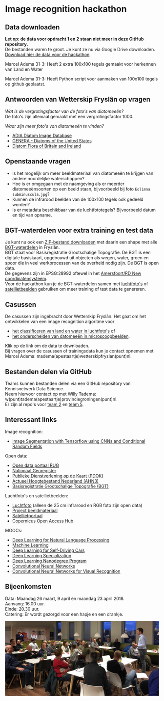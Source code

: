 


# Image recognition hackathon

## Data downloaden
**Let op: de data voor opdracht 1 en 2 staan niet meer in deze GitHub repository.**  
De bestanden waren te groot. Je kunt ze nu via Google Drive downloaden.     
[Download hier de data voor de hackathon](https://drive.google.com/drive/folders/1QstBfDuQKXfY8C3P3wK507CgE4tBUGQB).

Marcel Adema 31-3: Heeft 2 extra 100x100 tegels gemaakt voor herkennen van Land en Water

Marcel Adema 31-3: Heeft Python script voor aanmaken van 100x100 tegels op github geplaatst.


## Antwoorden van Wetterskip Fryslân op vragen

_Wat is de vergrotingsfactor van de foto's van diatomeeën?_     
De foto's zijn allemaal gemaakt met een vergrotingsfactor 1000.

_Waar zijn meer foto's van diatomeeën te vinden?_
* [ADIA Diatom Image Database](http://rbg-web2.rbge.org.uk/ADIAC/db/adiacdb.htm)
* [GENERA - Diatoms of the United States](https://westerndiatoms.colorado.edu/genera)
* [Diatom Flora of Britain and Ireland](https://naturalhistory.museumwales.ac.uk/diatoms/taxalist.php?-action=search&-genus=Achnanthidium&-max=100&-skip=0&#top)

## Openstaande vragen

*	Is het mogelijk om meer beeldmateriaal van diatomeeën te krijgen van andere noordelijke waterschappen?
*	Hoe is er omgegaan met de naamgeving als er meerder diatomeeënsoorten op een beeld staan, bijvoorbeeld bij foto `Eolimna subminuscula.jpg`?
* Kunnen de infrarood beelden van de 100x100 tegels ook gedeeld worden?
* Is er metadata beschikbaar van de luchtfototegels? Bijvoorbeeld datum en tijd van opname.

## BGT-waterdelen voor extra training en test data
Je kunt nu ook een [ZIP-bestand downloaden](https://drive.google.com/open?id=1eMRib4FvU_ICus16KmYupVXF7g8JGsu1) met daarin een shape met alle [BGT-waterdelen](http://imgeo.geostandaarden.nl/def/imgeo-object/waterdeel) in Fryslân.     
BGT staat voor Basisregistratie Grootschalige Topografie. De BGT is een digitale basiskaart, opgebouwd uit objecten als wegen, water, groen en spoor die in veel werkprocessen van de overheid nodig zijn. De BGT is open data.     
De gegevens zijn in EPSG:28992 oftewel in het [Amersfoort/RD New coordinatensysteem](https://nl.wikipedia.org/wiki/Rijksdriehoeksco%C3%B6rdinaten).     
Voor de hackathon kun je de BGT-waterdelen samen met [luchtfoto's](https://www.pdok.nl/nl/producten/pdok-services/overzicht-urls/l) of [satellietbeelden](http://www.satellietbeeld.nl/) gebruiken om meer training of test data te genereren.

## Casussen
De casussen zijn ingebracht door Wetterskip Fryslân. Het gaat om het ontwikkelen van een image recognition algoritme voor
* [het classificeren van land en water in luchtfoto's](https://drive.google.com/drive/folders/1QstBfDuQKXfY8C3P3wK507CgE4tBUGQB) of
* [het onderscheiden van datomeeën in microscoopbeelden](https://drive.google.com/drive/folders/1QstBfDuQKXfY8C3P3wK507CgE4tBUGQB).      

Klik op de link om de data te downloaden.     
Bij vragen over de casussen of trainingsdata kun je contact opnemen met Marcel Adema: madema(apestaartje)wetterskipfryslan(punt)nl.

## Bestanden delen via GitHub
Teams kunnen bestanden delen via een GitHub repository van Kennisnetwerk Data Science.    
Neem hiervoor contact op met Willy Tadema: w(punt)tadema(apestaartje)provinciegroningen(punt)nl.    
Er zijn al repo's voor [team 2](https://github.com/KennisnetwerkDataScience/teampje2) en [team 5](https://github.com/KennisnetwerkDataScience/team5).    

## Interessant links
Image recognition:
* [Image Segmentation with Tensorflow using CNNs and Conditional Random Fields](http://warmspringwinds.github.io/tensorflow/tf-slim/2016/12/18/image-segmentation-with-tensorflow-using-cnns-and-conditional-random-fields/)

Open data:
* [Open data portaal RUG](http://opendata.rug.nl/)
* [Nationaal Georegister](http://www.nationaalgeoregister.nl)
* [Publieke Dienstverlening op de Kaart (PDOK)](http://www.pdok.nl)
* [Actueel Hoogtebestand Nederland (AHN3)](https://www.pdok.nl/nl/ahn3-downloads)
* [Basisregistratie Grootschalige Topografie (BGT)](https://www.pdok.nl/nl/producten/pdok-downloads/download-basisregistratie-grootschalige-topografie)

Luchtfoto's en satellietbeelden:
* [Luchtfoto](https://www.pdok.nl/nl/producten/pdok-services/overzicht-urls/l) (alleen de 25 cm infrarood en RGB foto zijn open data)
* [Project beeldmateriaal](http://www.beeldmateriaal.nl/index.html)
* [Satellietportaal](https://www.spaceoffice.nl/nl/satellietdataportaal/)
* [Copernicus Open Access Hub](https://scihub.copernicus.eu)

MOOCs:
* [Deep Learning for Natural Language Processing](http://cs224d.stanford.edu/)
* [Machine Learning](https://www.coursera.org/learn/machine-learning)
* [Deep Learning for Self-Driving Cars](https://www.youtube.com/watch?v=1L0TKZQcUtA)
* [Deep Learning Specialization](https://www.coursera.org/specializations/deep-learning)
* [Deep Learning Nanodegree Program](https://eu.udacity.com/course/deep-learning-nanodegree--nd101)
* [Convolutional Neural Networks](https://www.coursera.org/learn/convolutional-neural-networks)
* [Convolutional Neural Networks for Visual Recognition](https://www.youtube.com/watch?v=vT1JzLTH4G4)

## Bijeenkomsten
Data: Maandag 26 maart, 9 april en maandag 23 april 2018.     
Aanvang: 16.00 uur.     
Einde: 20.30 uur.    
Catering: Er wordt gezorgd voor een hapje en een drankje.  

![1ste meetup - 27 maart 2018](/images/hackathon.JPG)
